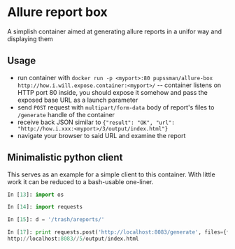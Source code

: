 Allure report box
=================

A simplish container aimed at generating allure reports in a unifor way and displaying them


Usage
-----

* run container with `docker run -p <myport>:80 pupssman/allure-box http://how.i.will.expose.container:<myport>/` -- container listens on HTTP port 80 inside, you should expose it somehow and pass the exposed base URL as a launch parameter
* send `POST` request with `multipart/form-data` body of report's files to `/generate` handle of the container
* receive back JSON similar to `{"result": "OK", "url": "http://how.i.xxx:<myport>/3/output/index.html"}`
* navigate your browser to said URL and examine the report

Minimalistic python client
--------------------------

This serves as an example for a simple client to this container. With little work it can be reduced to a bash-usable one-liner.

```python
In [13]: import os

In [14]: import requests

In [15]: d = '/trash/areports/'

In [17]: print requests.post('http://localhost:8083/generate', files={f: open(os.path.join(d, f), 'rb').read() for f in os.listdir(d) if os.path.isfile(os.path.join(d, f))}).json()['url']
http://localhost:8083//5/output/index.html
```
 

